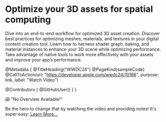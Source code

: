 # Optimize your 3D assets for spatial computing

Dive into an end-to-end workflow for optimized 3D asset creation. Discover best practices for optimizing meshes, materials, and textures in your digital content creation tool. Learn how to harness shader graph, baking, and material instances to enhance your 3D scene while optimizing performance. Take advantage of native tools to work more effectively with your assets and improve your app’s performance.

@Metadata {
   @TitleHeading("WWDC24")
   @PageKind(sampleCode)
   @CallToAction(url: "https://developer.apple.com/wwdc24/10186", purpose: link, label: "Watch Video")

   @Contributors {
      @GitHubUser(<replace this with your GitHub handle>)
   }
}

😱 "No Overview Available!"

Be the hero to change that by watching the video and providing notes! It's super easy:
 [Learn More…](https://wwdcnotes.com/documentation/wwdcnotes/contributing)
